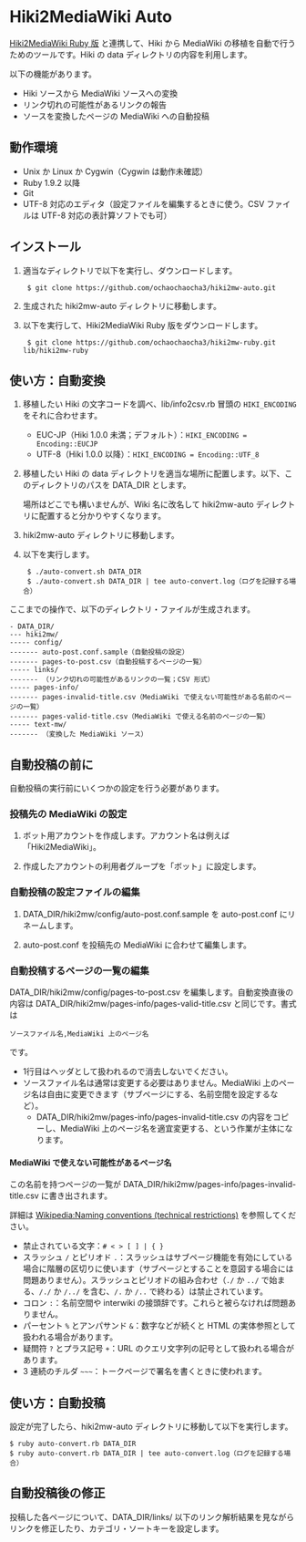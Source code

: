 Hiki2MediaWiki Auto
===================
[Hiki2MediaWiki Ruby 版](https://github.com/ochaochaocha3/hiki2mw-ruby) と連携して、Hiki から MediaWiki の移植を自動で行うためのツールです。Hiki の data ディレクトリの内容を利用します。

以下の機能があります。

* Hiki ソースから MediaWiki ソースへの変換
* リンク切れの可能性があるリンクの報告
* ソースを変換したページの MediaWiki への自動投稿

動作環境
--------
* Unix か Linux か Cygwin（Cygwin は動作未確認）
* Ruby 1.9.2 以降
* Git
* UTF-8 対応のエディタ（設定ファイルを編集するときに使う。CSV ファイルは UTF-8 対応の表計算ソフトでも可）

インストール
------------
1. 適当なディレクトリで以下を実行し、ダウンロードします。

        $ git clone https://github.com/ochaochaocha3/hiki2mw-auto.git

2. 生成された hiki2mw-auto ディレクトリに移動します。

3. 以下を実行して、Hiki2MediaWiki Ruby 版をダウンロードします。

        $ git clone https://github.com/ochaochaocha3/hiki2mw-ruby.git lib/hiki2mw-ruby

使い方：自動変換
----------------
1. 移植したい Hiki の文字コードを調べ、lib/info2csv.rb 冒頭の `HIKI_ENCODING` をそれに合わせます。
    * EUC-JP（Hiki 1.0.0 未満；デフォルト）：`HIKI_ENCODING = Encoding::EUCJP`
    * UTF-8（Hiki 1.0.0 以降）：`HIKI_ENCODING = Encoding::UTF_8`

2. 移植したい Hiki の data ディレクトリを適当な場所に配置します。以下、このディレクトリのパスを DATA_DIR とします。

    場所はどこでも構いませんが、Wiki 名に改名して hiki2mw-auto ディレクトリに配置すると分かりやすくなります。

3. hiki2mw-auto ディレクトリに移動します。

4. 以下を実行します。

        $ ./auto-convert.sh DATA_DIR
        $ ./auto-convert.sh DATA_DIR | tee auto-convert.log（ログを記録する場合）

ここまでの操作で、以下のディレクトリ・ファイルが生成されます。

    - DATA_DIR/
    --- hiki2mw/
    ----- config/
    ------- auto-post.conf.sample（自動投稿の設定）
    ------- pages-to-post.csv（自動投稿するページの一覧）
    ----- links/
    ------- （リンク切れの可能性があるリンクの一覧；CSV 形式）
    ----- pages-info/
    ------- pages-invalid-title.csv（MediaWiki で使えない可能性がある名前のページの一覧）
    ------- pages-valid-title.csv（MediaWiki で使える名前のページの一覧）
    ----- text-mw/
    ------- （変換した MediaWiki ソース）

自動投稿の前に
--------------
自動投稿の実行前にいくつかの設定を行う必要があります。

### 投稿先の MediaWiki の設定
1. ボット用アカウントを作成します。アカウント名は例えば「Hiki2MediaWiki」。

2. 作成したアカウントの利用者グループを「ボット」に設定します。

### 自動投稿の設定ファイルの編集
1. DATA_DIR/hiki2mw/config/auto-post.conf.sample を auto-post.conf にリネームします。

2. auto-post.conf を投稿先の MediaWiki に合わせて編集します。

### 自動投稿するページの一覧の編集
DATA\_DIR/hiki2mw/config/pages-to-post.csv を編集します。自動変換直後の内容は DATA\_DIR/hiki2mw/pages-info/pages-valid-title.csv と同じです。書式は

    ソースファイル名,MediaWiki 上のページ名

です。

* 1行目はヘッダとして扱われるので消去しないでください。
* ソースファイル名は通常は変更する必要はありません。MediaWiki 上のページ名は自由に変更できます（サブページにする、名前空間を設定するなど）。
    * DATA_DIR/hiki2mw/pages-info/pages-invalid-title.csv の内容をコピーし、MediaWiki 上のページ名を適宜変更する、という作業が主体になります。

#### MediaWiki で使えない可能性があるページ名
この名前を持つページの一覧が DATA_DIR/hiki2mw/pages-info/pages-invalid-title.csv に書き出されます。

詳細は [Wikipedia:Naming conventions (technical restrictions)](http://en.wikipedia.org/wiki/Wikipedia:Naming_conventions_(technical_restrictions)) を参照してください。

* 禁止されている文字：`# < > [ ] | { }`
* スラッシュ `/` とピリオド `.`：スラッシュはサブページ機能を有効にしている場合に階層の区切りに使います（サブページとすることを意図する場合には問題ありません）。スラッシュとピリオドの組み合わせ（`./` か `../` で始まる、`/./` か `/../` を含む、`/.` か `/..` で終わる）は禁止されています。
* コロン `:`：名前空間や interwiki の接頭辞です。これらと被らなければ問題ありません。
* パーセント `%` とアンパサンド `&`：数字などが続くと HTML の実体参照として扱われる場合があります。
* 疑問符 `?` とプラス記号 `+`：URL のクエリ文字列の記号として扱われる場合があります。
* 3 連続のチルダ `~~~`：トークページで署名を書くときに使われます。

使い方：自動投稿
----------------
設定が完了したら、hiki2mw-auto ディレクトリに移動して以下を実行します。

    $ ruby auto-convert.rb DATA_DIR
    $ ruby auto-convert.rb DATA_DIR | tee auto-convert.log（ログを記録する場合）

自動投稿後の修正
----------------
投稿した各ページについて、DATA_DIR/links/ 以下のリンク解析結果を見ながらリンクを修正したり、カテゴリ・ソートキーを設定します。

